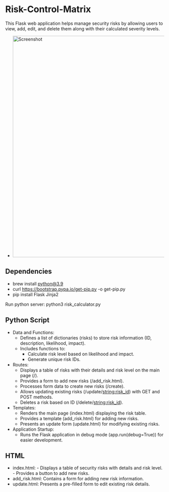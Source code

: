 # Risk-Control-Matrix
This Flask web application helps manage security risks by allowing users to view, add, edit, and delete them along with their calculated severity levels.

  - <img src="https://github.com/MiguelAngelHorta/MiguelAngelHorta/assets/106134627/53303ca1-6620-410b-945f-315385f7d1bc" alt="Screenshot" style="width: 700px; height: 300px; max-width: 100%; height: auto;">

## Dependencies
- brew install python@3.9
- curl https://bootstrap.pypa.io/get-pip.py -o get-pip.py
- pip install Flask Jinja2

Run python server:
python3 risk_calculator.py

## Python Script
- Data and Functions:
  - Defines a list of dictionaries (risks) to store risk information (ID, description, likelihood, impact).
  - Includes functions to:
    - Calculate risk level based on likelihood and impact.
    - Generate unique risk IDs.
- Routes:
  - Displays a table of risks with their details and risk level on the main page (/).
  - Provides a form to add new risks (/add_risk.html).
  - Processes form data to create new risks (/create).
  - Allows updating existing risks (/update/<string:risk_id>) with GET and POST methods.
  - Deletes a risk based on ID (/delete/<string:risk_id>).
- Templates:
  - Renders the main page (index.html) displaying the risk table.
  - Provides a template (add_risk.html) for adding new risks.
  - Presents an update form (update.html) for modifying existing risks.
- Application Startup:
  - Runs the Flask application in debug mode (app.run(debug=True)) for easier development.
 
## HTML
- index.html: - Displays a table of security risks with details and risk level. - Provides a button to add new risks.
- add_risk.html: Contains a form for adding new risk information.
- update.html: Presents a pre-filled form to edit existing risk details.
